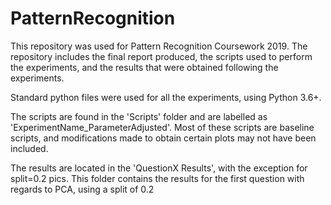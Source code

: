 # PatternRecognition

This repository was used for Pattern Recognition Coursework 2019. 
The repository includes the final report produced, the scripts used to perform the experiments, and the results that were obtained following the experiments. 

Standard python files were used for all the experiments, using Python 3.6+.

The scripts are found in the 'Scripts' folder and are labelled as 'ExperimentName_ParameterAdjusted'.
Most of these scripts are baseline scripts, and modifications made to obtain certain plots may not have been included.

The results are located in the 'QuestionX Results', with the exception for split=0.2 pics. This folder contains the results for the first question with regards to PCA, using a split of 0.2
